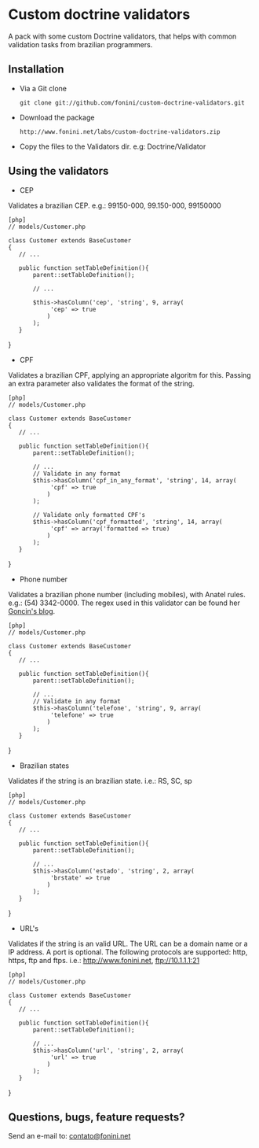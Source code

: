 # Custom doctrine validators #

A pack with some custom Doctrine validators, that helps with common validation tasks from brazilian programmers.


## Installation ##

  * Via a Git clone

        git clone git://github.com/fonini/custom-doctrine-validators.git

  * Download the package

        http://www.fonini.net/labs/custom-doctrine-validators.zip

  * Copy the files to the Validators dir. e.g: Doctrine/Validator

       
## Using the validators ##

* CEP

Validates a brazilian CEP. e.g.: 99150-000, 99.150-000, 99150000
    
    [php]
    // models/Customer.php

    class Customer extends BaseCustomer
    {
       // ...

	   public function setTableDefinition(){
		   parent::setTableDefinition();

		   // ...

		   $this->hasColumn('cep', 'string', 9, array(
				'cep' => true
			   )
		   );
	   }
   }


* CPF

Validates a brazilian CPF, applying an appropriate algoritm for this. Passing an extra parameter also validates the format of the string.
    
    [php]
    // models/Customer.php

    class Customer extends BaseCustomer
    {
       // ...

	   public function setTableDefinition(){
		   parent::setTableDefinition();

		   // ...
           // Validate in any format
		   $this->hasColumn('cpf_in_any_format', 'string', 14, array(
				'cpf' => true
			   )
		   );

           // Validate only formatted CPF's
		   $this->hasColumn('cpf_formatted', 'string', 14, array(
				'cpf' => array('formatted => true)
			   )
		   );
	   }
   }


* Phone number

Validates a brazilian phone number (including mobiles), with Anatel rules. e.g.: (54) 3342-0000. The regex used in this validator can be found her
[Goncin's blog](http://goncin.wordpress.com/2010/08/30/validando-numeros-de-telefone-com-expressoes-regulares).
    
    [php]
    // models/Customer.php

    class Customer extends BaseCustomer
    {
       // ...

	   public function setTableDefinition(){
		   parent::setTableDefinition();

		   // ...
           // Validate in any format
		   $this->hasColumn('telefone', 'string', 9, array(
				'telefone' => true
			   )
		   );
	   }
   }


* Brazilian states

Validates if the string is an brazilian state. 
i.e.: RS, SC, sp
    
    [php]
    // models/Customer.php

    class Customer extends BaseCustomer
    {
       // ...

	   public function setTableDefinition(){
		   parent::setTableDefinition();

		   // ...
		   $this->hasColumn('estado', 'string', 2, array(
				'brstate' => true
			   )
		   );
	   }
   }


* URL's

Validates if the string is an valid URL. The URL can be a domain name or a IP address. A port is optional. The following
protocols are supported: http, https, ftp and ftps.
i.e.: http://www.fonini.net, ftp://10.1.1.1:21
    
    [php]
    // models/Customer.php

    class Customer extends BaseCustomer
    {
       // ...

	   public function setTableDefinition(){
		   parent::setTableDefinition();

		   // ...
		   $this->hasColumn('url', 'string', 2, array(
				'url' => true
			   )
		   );
	   }
   }


## Questions, bugs, feature requests? ##

Send an e-mail to: contato@fonini.net
